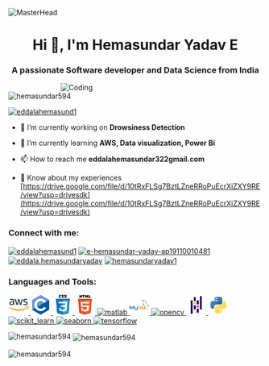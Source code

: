 ![MasterHead](https://dirkjan.co/wp-content/uploads/2018/04/adobe-big-data-loaders.gif)
<h1 align="center">Hi 👋, I'm Hemasundar Yadav E</h1>
<h3 align="center">A passionate Software developer and Data Science from India</h3>
<img align="right" alt="Coding" width="400" src="https://cdn.dribbble.com/users/1162077/screenshots/3848914/programmer.gif">


<p align="left"> <img src="https://komarev.com/ghpvc/?username=hemasundar594&label=Profile%20views&color=0e75b6&style=flat" alt="hemasundar594" /> </p>

<p align="left"> <a href="https://twitter.com/eddalahemasund1" target="blank"><img src="https://img.shields.io/twitter/follow/eddalahemasund1?logo=twitter&style=for-the-badge" alt="eddalahemasund1" /></a> </p>

- 🔭 I’m currently working on **Drowsiness Detection**

- 🌱 I’m currently learning **AWS, Data visualization, Power Bi**

- 📫 How to reach me **eddalahemasundar322gmail.com**

- 📄 Know about my experiences [https://drive.google.com/file/d/10tRxFLSg7BztLZneRRoPuEcrXiZXY9RE/view?usp=drivesdk](https://drive.google.com/file/d/10tRxFLSg7BztLZneRRoPuEcrXiZXY9RE/view?usp=drivesdk)

<h3 align="left">Connect with me:</h3>
<p align="left">
<a href="https://twitter.com/eddalahemasund1" target="blank"><img align="center" src="https://raw.githubusercontent.com/rahuldkjain/github-profile-readme-generator/master/src/images/icons/Social/twitter.svg" alt="eddalahemasund1" height="30" width="40" /></a>
<a href="https://linkedin.com/in/e-hemasundar-yadav-ap19110010481" target="blank"><img align="center" src="https://raw.githubusercontent.com/rahuldkjain/github-profile-readme-generator/master/src/images/icons/Social/linked-in-alt.svg" alt="e-hemasundar-yadav-ap19110010481" height="30" width="40" /></a>
<a href="https://fb.com/eddala.hemasundaryadav" target="blank"><img align="center" src="https://raw.githubusercontent.com/rahuldkjain/github-profile-readme-generator/master/src/images/icons/Social/facebook.svg" alt="eddala.hemasundaryadav" height="30" width="40" /></a>
<a href="https://www.hackerrank.com/hemasundaryadav1" target="blank"><img align="center" src="https://raw.githubusercontent.com/rahuldkjain/github-profile-readme-generator/master/src/images/icons/Social/hackerrank.svg" alt="hemasundaryadav1" height="30" width="40" /></a>
</p>

<h3 align="left">Languages and Tools:</h3>
<p align="left"> <a href="https://aws.amazon.com" target="_blank" rel="noreferrer"> <img src="https://raw.githubusercontent.com/devicons/devicon/master/icons/amazonwebservices/amazonwebservices-original-wordmark.svg" alt="aws" width="40" height="40"/> </a> <a href="https://www.cprogramming.com/" target="_blank" rel="noreferrer"> <img src="https://raw.githubusercontent.com/devicons/devicon/master/icons/c/c-original.svg" alt="c" width="40" height="40"/> </a> <a href="https://www.w3schools.com/css/" target="_blank" rel="noreferrer"> <img src="https://raw.githubusercontent.com/devicons/devicon/master/icons/css3/css3-original-wordmark.svg" alt="css3" width="40" height="40"/> </a> <a href="https://www.w3.org/html/" target="_blank" rel="noreferrer"> <img src="https://raw.githubusercontent.com/devicons/devicon/master/icons/html5/html5-original-wordmark.svg" alt="html5" width="40" height="40"/> </a> <a href="https://www.mathworks.com/" target="_blank" rel="noreferrer"> <img src="https://upload.wikimedia.org/wikipedia/commons/2/21/Matlab_Logo.png" alt="matlab" width="40" height="40"/> </a> <a href="https://www.mysql.com/" target="_blank" rel="noreferrer"> <img src="https://raw.githubusercontent.com/devicons/devicon/master/icons/mysql/mysql-original-wordmark.svg" alt="mysql" width="40" height="40"/> </a> <a href="https://opencv.org/" target="_blank" rel="noreferrer"> <img src="https://www.vectorlogo.zone/logos/opencv/opencv-icon.svg" alt="opencv" width="40" height="40"/> </a> <a href="https://pandas.pydata.org/" target="_blank" rel="noreferrer"> <img src="https://raw.githubusercontent.com/devicons/devicon/2ae2a900d2f041da66e950e4d48052658d850630/icons/pandas/pandas-original.svg" alt="pandas" width="40" height="40"/> </a> <a href="https://www.python.org" target="_blank" rel="noreferrer"> <img src="https://raw.githubusercontent.com/devicons/devicon/master/icons/python/python-original.svg" alt="python" width="40" height="40"/> </a> <a href="https://scikit-learn.org/" target="_blank" rel="noreferrer"> <img src="https://upload.wikimedia.org/wikipedia/commons/0/05/Scikit_learn_logo_small.svg" alt="scikit_learn" width="40" height="40"/> </a> <a href="https://seaborn.pydata.org/" target="_blank" rel="noreferrer"> <img src="https://seaborn.pydata.org/_images/logo-mark-lightbg.svg" alt="seaborn" width="40" height="40"/> </a> <a href="https://www.tensorflow.org" target="_blank" rel="noreferrer"> <img src="https://www.vectorlogo.zone/logos/tensorflow/tensorflow-icon.svg" alt="tensorflow" width="40" height="40"/> </a> </p>

<p><img align="left" src="https://github-readme-stats.vercel.app/api/top-langs?username=hemasundar594&show_icons=true&locale=en&layout=compact" alt="hemasundar594" /></p>

<p>&nbsp;<img align="center" src="https://github-readme-stats.vercel.app/api?username=hemasundar594&show_icons=true&locale=en" alt="hemasundar594" /></p>

<p><img align="center" src="https://github-readme-streak-stats.herokuapp.com/?user=hemasundar594&" alt="hemasundar594" /></p>
